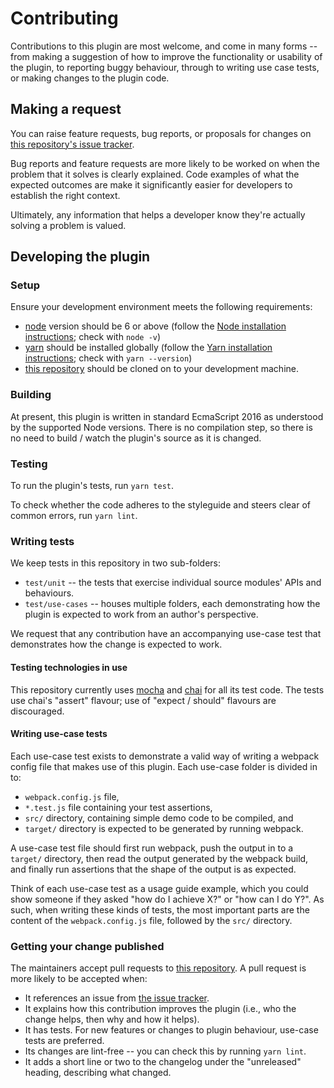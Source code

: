 # Contributing

Contributions to this plugin are most welcome, and come in many forms --
from making a suggestion of how to improve the functionality or usability of the plugin,
to reporting buggy behaviour, through to writing use case tests, or making changes to the plugin code.

## Making a request

You can raise feature requests, bug reports, or proposals for changes on
[this repository's issue tracker][self-issues].

Bug reports and feature requests are more likely to be worked on when the problem that
it solves is clearly explained. Code examples of what the expected outcomes are make it
significantly easier for developers to establish the right context.

Ultimately, any information that helps a developer know they're actually solving a problem is valued.

## Developing the plugin

### Setup

Ensure your development environment meets the following requirements:

* [node](https://nodejs.org/) version should be 6 or above
  (follow the [Node installation instructions][needs-node]; check with `node -v`)
* [yarn](https://yarnpkg.com/) should be installed globally
  (follow the [Yarn installation instructions][needs-yarn]; check with `yarn --version`)
* [this repository][self] should be cloned on to your development machine.

### Building

At present, this plugin is written in standard EcmaScript 2016 as understood by the supported Node versions.
There is no compilation step, so there is no need to build / watch the plugin's source as it is changed.

### Testing

To run the plugin's tests, run `yarn test`.

To check whether the code adheres to the styleguide and steers clear of common errors, run `yarn lint`.

### Writing tests

We keep tests in this repository in two sub-folders:

* `test/unit` -- the tests that exercise individual source modules' APIs and behaviours.
* `test/use-cases` -- houses multiple folders, each demonstrating how the plugin is expected to work from an
                      author's perspective.

We request that any contribution have an accompanying use-case test that demonstrates how the change
is expected to work.

#### Testing technologies in use

This repository currently uses [mocha] and [chai] for all its test code.
The tests use chai's "assert" flavour; use of "expect / should" flavours are discouraged.

#### Writing use-case tests

Each use-case test exists to demonstrate a valid way of writing a webpack config file that makes
use of this plugin. Each use-case folder is divided in to:

* `webpack.config.js` file,
* `*.test.js` file containing your test assertions,
* `src/` directory, containing simple demo code to be compiled, and
* `target/` directory is expected to be generated by running webpack.

A use-case test file should first run webpack, push the output in to a `target/` directory,
then read the output generated by the webpack build, and finally run assertions that the
shape of the output is as expected.

Think of each use-case test as a usage guide example, which you
could show someone if they asked "how do I achieve X?" or "how can I do Y?".
As such, when writing these kinds of tests, the most important parts are the
content of the `webpack.config.js` file, followed by the `src/` directory.

### Getting your change published

The maintainers accept pull requests to [this repository][self].
A pull request is more likely to be accepted when:

* It references an issue from [the issue tracker][self-issues].
* It explains how this contribution improves the plugin (i.e., who the change helps, then why and how it helps).
* It has tests. For new features or changes to plugin behaviour, use-case tests are preferred.
* Its changes are lint-free -- you can check this by running `yarn lint`.
* It adds a short line or two to the changelog under the "unreleased" heading, describing what changed.

[self]: https://bitbucket.org/atlassianlabs/atlassian-webresource-webpack-plugin/
[self-issues]: https://bitbucket.org/atlassianlabs/atlassian-webresource-webpack-plugin/issues/
[needs-node]: https://docs.npmjs.com/getting-started/installing-node
[needs-yarn]: https://yarnpkg.com/lang/en/docs/install/
[mocha]: https://mochajs.org/
[chai]: https://www.chaijs.com/api/assert/

